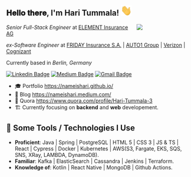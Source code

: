 <h2> 𝐇𝐞𝐥𝐥𝐨 𝐭𝐡𝐞𝐫𝐞, I'm Hari Tummala! <img src="https://raw.githubusercontent.com/ABSphreak/ABSphreak/master/gifs/Hi.gif" width="30px"></h2>
<img align='right' src="https://media.giphy.com/media/M9gbBd9nbDrOTu1Mqx/giphy.gif" width="150">
<p><em>Senior Full-Stack Engineer</em> at <a href="https://www.element.in/">ELEMENT Insurance AG</a>
<p><em>ex-Software Engineer</em> at <a href="https://www.friday.de">FRIDAY Insurance S.A.</a> | <a href="https://www.auto1.com">AUTO1 Group</a> | <a href="https://www.verizon.com">Verizon</a> | <a href="https://www.cognizant.com">Cognizant</a>
</p>
<p>Currently based in <em>Berlin, Germany</em>
</p>

[![Linkedin Badge](https://img.shields.io/badge/-nameishari-blue?style=flat-square&logo=Linkedin&logoColor=white&link=https://www.linkedin.com/in/harshkumarkhatri/)](https://www.linkedin.com/in/nameishari/) [![Medium Badge](https://img.shields.io/badge/-@nameishari-03a57a?style=flat-square&labelColor=000000&logo=Medium&link=https://medium.com/@mailharshkhatri/)](https://nameishari.medium.com)
[![Gmail Badge](https://img.shields.io/badge/-hari.tummala88@gmail.com-c14438?style=flat-square&logo=Gmail&logoColor=white&link=mailto:hari.tummala88@gmail.com)](mailto:hari.tummala88@gmail.com)

- 🎓 Portfolio https://nameishari.github.io/
- 🎨 Blog https://nameishari.medium.com/
- 🔖 Quora https://www.quora.com/profile/Hari-Tummala-3
- 🏗 Currently focusing on **backend** and **web** developement.

## 🚀 Some Tools / Technologies I Use

- **Proficient**: Java | Spring | PostgreSQL | HTML 5 | CSS 3 | JS & TS | React | Cypress | Docker | Kubernetes | AWS(S3, Fargate, EKS, SQS, SNS, XRay, LAMBDA, DynamoDB).
- **Familiar**: Kafka | ElasticSearch | Cassandra | Jenkins | Terraform.
- **Knowledge of**: Kotlin | React Native | MongoDB | Github Actions.
